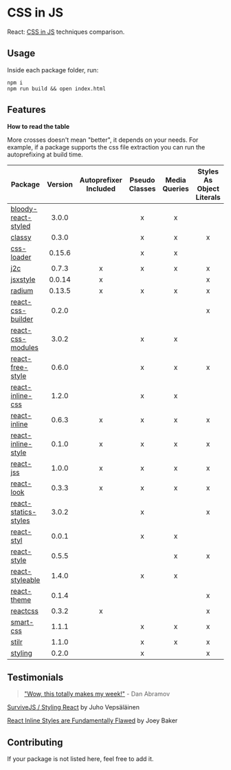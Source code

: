 # CSS in JS
React: [CSS in JS](https://speakerdeck.com/vjeux/react-css-in-js) techniques comparison.

## Usage
Inside each package folder, run:

```
npm i
npm run build && open index.html
```

## Features

**How to read the table**

More crosses doesn't mean "better", it depends on your needs.
For example, if a package supports the css file extraction you can run the autoprefixing at build time.

| Package | Version | Autoprefixer Included | Pseudo Classes | Media Queries | Styles As Object Literals | Extract CSS File |
|---------|:-------:|:---------------------:|:--------------:|:-------------:|:-------------------------:|:----------------:|
| [bloody-react-styled](https://github.com/bloodyowl/react-styled) | 3.0.0 | | x | x | | |
| [classy](https://github.com/inturn/classy) | 0.3.0 | | x | x | x | |
| [css-loader](https://github.com/webpack/css-loader) | 0.15.6 | | x | x | | x |
| [j2c](https://github.com/pygy/j2c) | 0.7.3 | x | x | x | x | |
| [jsxstyle](https://github.com/petehunt/jsxstyle) | 0.0.14 | x | | | x | |
| [radium](https://github.com/FormidableLabs/radium) | 0.13.5 | x | x | x | x | |
| [react-css-builder](https://github.com/jhudson8/react-css-builder) | 0.2.0 | | | | x | |
| [react-css-modules](https://github.com/gajus/react-css-modules) | 3.0.2 | | x | x | | x |
| [react-free-style](https://github.com/blakeembrey/react-free-style) | 0.6.0 | | x | x | x | |
| [react-inline-css](https://github.com/RickWong/react-inline-css) | 1.2.0 | | x | x | | |
| [react-inline](https://github.com/martinandert/react-inline) | 0.6.3 | x | x | x | x | x |
| [react-inline-style](https://github.com/dowjones/react-inline-style) | 0.1.0 | x | x | x | x | |
| [react-jss](https://github.com/jsstyles/react-jss) | 1.0.0 | x | x | x | x | |
| [react-look](https://github.com/rofrischmann/react-look) | 0.3.3 | x | x | x | x | |
| [react-statics-styles](https://github.com/elierotenberg/react-statics-styles) | 3.0.2 | | x | | x | x |
| [react-styl](https://github.com/nick/react-styl) | 0.0.1 | | x | x | | |
| [react-style](https://github.com/js-next/react-style) | 0.5.5 | | | x | x | x |
| [react-styleable](https://github.com/pluralsight/react-styleable) | 1.4.0 | | x | x | | x |
| [react-theme](https://github.com/azazdeaz/react-theme) | 0.1.4 | | | | x | |
| [reactcss](https://github.com/casesandberg/reactcss) | 0.3.2 | x | | | x | |
| [smart-css](https://github.com/hackhat/smart-css) | 1.1.1 | | x | x | x | |
| [stilr](https://github.com/chriskjaer/stilr) | 1.1.0 | | x | x | x | x |
| [styling](https://github.com/andreypopp/styling) | 0.2.0 | | x | | x | x |

## Testimonials

> ["Wow, this totally makes my week!"](https://twitter.com/dan_abramov/status/604260877622202368) - Dan Abramov

[SurviveJS / Styling React](http://survivejs.com/webpack_react/styling_react/) by Juho Vepsäläinen

[React Inline Styles are Fundamentally Flawed](https://byjoeybaker.com/react-inline-styles) by Joey Baker

## Contributing
If your package is not listed here, feel free to add it.
